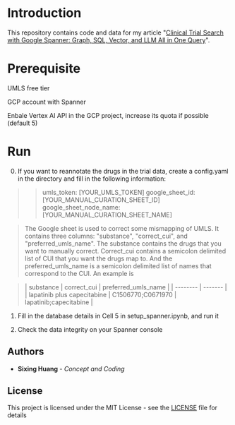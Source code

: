 

# Introduction
  

This repository contains code and data for my article "[Clinical Trial Search with Google Spanner: Graph, SQL, Vector, and LLM All in One Query](https://medium.com/@dgg32/clinical-trial-search-with-google-spanner-graph-sql-vector-and-llm-all-in-one-query-5ada29f840cd)". 



  

# Prerequisite

UMLS free tier

GCP account with Spanner

Enbale Vertex AI API in the GCP project, increase its quota if possible (default 5)


# Run
0. If you want to reannotate the drugs in the trial data, create a config.yaml in the directory and fill in the following information:

> >  umls_token: [YOUR_UMLS_TOKEN]
> > google_sheet_id: [YOUR_MANUAL_CURATION_SHEET_ID]
> >  google_sheet_node_name: [YOUR_MANUAL_CURATION_SHEET_NAME]

>The Google sheet is used to correct some mismapping of UMLS. It contains three columns: "substance", "correct_cui", and "preferred_umls_name". The substance contains the  drugs that you want to manually correct. Correct_cui contains a semicolon delimited list of CUI that you want the drugs map to. And the preferred_umls_name is a semicolon delimited list of names that correspond to the CUI. An example is 

>| substance    | correct_cui | preferred_umls_name |
>| -------- | ------- |
>| lapatinib plus capecitabine  | C1506770;C0671970   | lapatinib;capecitabine |

1. Fill in the database details in Cell 5 in setup_spanner.ipynb, and run it
  
2. Check the data integrity on your Spanner console 


## Authors

  

*  **Sixing Huang** - *Concept and Coding*

  

## License

  

This project is licensed under the MIT License - see the [LICENSE](LICENSE) file for details
